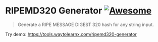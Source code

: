 # RIPEMD320 Generator [![Awesome](https://cdn.rawgit.com/sindresorhus/awesome/d7305f38d29fed78fa85652e3a63e154dd8e8829/media/badge.svg)](https://github.com/sindresorhus/awesome)

>Generate a RIPE MESSAGE DIGEST 320 hash for any string input.

Try demo: https://tools.waytolearnx.com/ripemd320-generator
